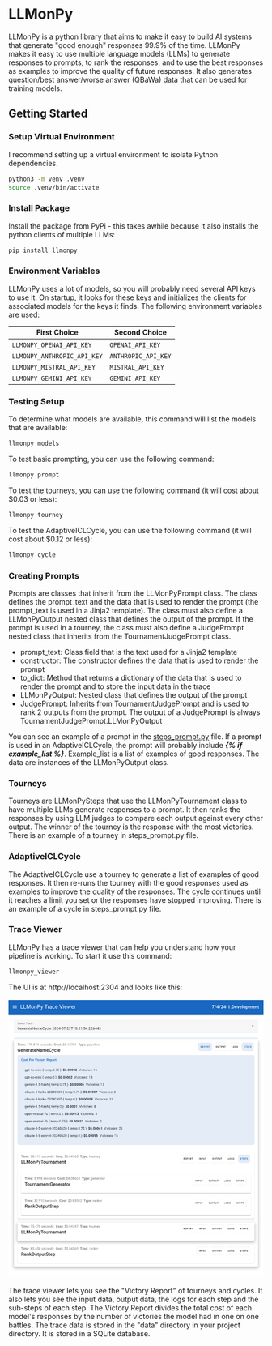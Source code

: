 # LLMonPy

LLMonPy is a python library that aims to make it easy to build AI systems that generate "good enough" responses 99.9% 
of the time. LLMonPy makes it easy to use multiple language models (LLMs) to generate responses to prompts, to rank the
responses, and to use the best responses as examples to improve the quality of future responses.  It also generates 
question/best answer/worse answer (QBaWa) data that can be used for training models.

## Getting Started

### Setup Virtual Environment

I recommend setting up a virtual environment to isolate Python dependencies.

```bash
python3 -m venv .venv
source .venv/bin/activate
```

### Install Package

Install the package from PyPi - this takes awhile because it also installs the python clients of multiple LLMs:

```bash
pip install llmonpy
```

### Environment Variables
LLMonPy uses a lot of models, so you will probably need several API keys to use it.  On startup, it looks for these keys
and initializes the clients for associated models for the keys it finds.  The following environment variables are used:

| First Choice             | Second Choice |
|--------------------------| --- |
| `LLMONPY_OPENAI_API_KEY` | `OPENAI_API_KEY` |
| `LLMONPY_ANTHROPIC_API_KEY` | `ANTHROPIC_API_KEY` |
| `LLMONPY_MISTRAL_API_KEY` | `MISTRAL_API_KEY` |
| `LLMONPY_GEMINI_API_KEY` | `GEMINI_API_KEY` |

### Testing Setup
To determine what models are available, this command will list the models that are available:

```bash
llmonpy models
```

To test basic prompting, you can use the following command:

```bash	
llmonpy prompt
```

To test the tourneys, you can use the following command (it will cost about $0.03 or less):

```bash	
llmonpy tourney
```

To test the AdaptiveICLCycle, you can use the following command (it will cost about $0.12 or less):
```bash
llmonpy cycle
```

### Creating Prompts
Prompts are classes that inherit from the LLMonPyPrompt class.  The class defines the prompt_text and the data that is
used to render the prompt (the prompt_text is used in a Jinja2 template). The class must also define a LLMonPyOutput
nested class that defines the output of the prompt.  If the prompt is used in a tourney, the class must also define a
JudgePrompt nested class that inherits from the TournamentJudgePrompt class.

- prompt_text: Class field that is the text used for a Jinja2 template
- constructor: The constructor defines the data that is used to render the prompt
- to_dict: Method that returns a dictionary of the data that is used to render the prompt and to store the input data 
in the trace
- LLMonPyOutput: Nested class that defines the output of the prompt
- JudgePrompt: Inherits from TournamentJudgePrompt and is used to rank 2 outputs from the prompt.  The output of a JudgePrompt
is always TournamentJudgePrompt.LLMonPyOutput

You can see an example of a prompt in the [steps_prompt.py](src/llmonpy/example/steps_prompt.py) file. If a prompt is
used in an AdaptiveICLCycle, the prompt will probably include ***{% if example_list  %}***.  Example_list is a list of
examples of good responses.  The data are instances of the LLMonPyOutput class.

### Tourneys
Tourneys are LLMonPySteps that use the LLMonPyTournament class to have multiple LLMs generate responses to a prompt.  It
then ranks the responses by using LLM judges to compare each output against every other output.  The winner of the tourney
is the response with the most victories.  There is an example of a tourney in steps_prompt.py file.

### AdaptiveICLCycle
The AdaptiveICLCycle use a tourney to generate a list of examples of good responses.  It then re-runs the tourney with
the good responses used as examples to improve the quality of the responses.  The cycle continues until it reaches a
limit you set or the responses have stopped improving. There is an example of a cycle in steps_prompt.py file.

### Trace Viewer
LLMonPy has a trace viewer that can help you understand how your pipeline is working.  To start it use this command:

```bash
llmonpy_viewer
```

The UI is at http://localhost:2304 and looks like this:<br><br>
<img src="artifacts/img/trace_viewer.png">
<br><br>
The trace viewer lets you see the "Victory Report" of tourneys and cycles.  It also lets you see the input data, output data,
the logs for each step and the sub-steps of each step.  The Victory Report divides the total cost of each model's responses
by the number of victories the model had in one on one battles.  The trace data is stored in the "data" directory in your
project directory.  It is stored in a SQLite database.

